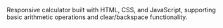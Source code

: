 Responsive calculator built with HTML, CSS, and JavaScript, supporting basic arithmetic operations and clear/backspace functionality.
